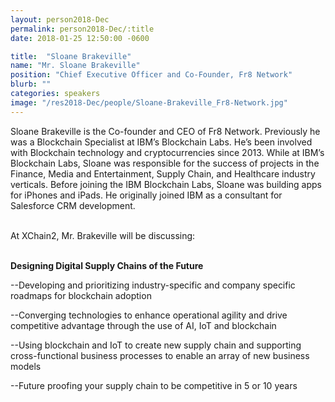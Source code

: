 ```yaml
---
layout: person2018-Dec
permalink: person2018-Dec/:title
date: 2018-01-25 12:50:00 -0600

title:  "Sloane Brakeville"
name: "Mr. Sloane Brakeville"
position: "Chief Executive Officer and Co-Founder, Fr8 Network"
blurb: ""
categories: speakers
image: "/res2018-Dec/people/Sloane-Brakeville_Fr8-Network.jpg"
---
```

Sloane Brakeville is the Co-founder and CEO of Fr8 Network. Previously he was a Blockchain Specialist at IBM’s Blockchain Labs. He’s been involved with Blockchain technology and cryptocurrencies since 2013. While at IBM’s Blockchain Labs, Sloane was responsible for the success of projects in the Finance, Media and Entertainment, Supply Chain, and Healthcare industry verticals. Before joining the IBM Blockchain Labs, Sloane was building apps for iPhones and iPads. He originally joined IBM as a consultant for Salesforce CRM development.

<br>
At XChain2, Mr. Brakeville will be discussing:
<br>
<br>
<p><b>Designing Digital Supply Chains of the Future</b></p>

<p>--Developing and prioritizing industry-specific and company specific roadmaps for blockchain adoption</p>
<p>--Converging technologies to enhance operational agility and drive competitive advantage through the use of AI, IoT and blockchain</p>
<p>--Using blockchain and IoT to create new supply chain and supporting cross-functional business processes to enable an array of new business models</p>
<p>--Future proofing your supply chain to be competitive in 5 or 10 years</p>
